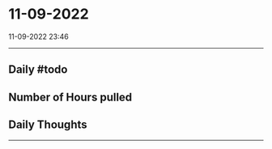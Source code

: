 # 11-09-2022
11-09-2022 23:46

---


## Daily #todo 

## Number of Hours pulled 

## Daily Thoughts




--- 
